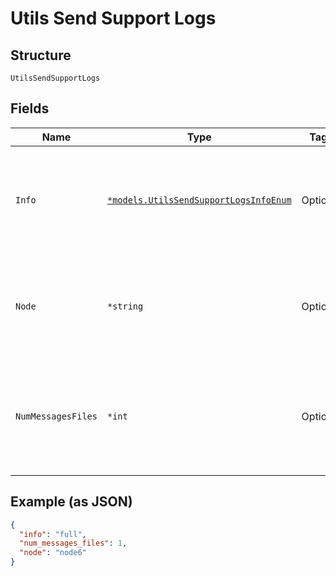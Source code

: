 
# Utils Send Support Logs

## Structure

`UtilsSendSupportLogs`

## Fields

| Name | Type | Tags | Description |
|  --- | --- | --- | --- |
| `Info` | [`*models.UtilsSendSupportLogsInfoEnum`](../../doc/models/utils-send-support-logs-info-enum.md) | Optional | enum: `code-dumps`, `full`, `jma-logs`, `messages`, `outbound-ssh`, `process`, `var-logs`<br>**Default**: `"full"` |
| `Node` | `*string` | Optional | optional: for SSR, if node is not present, both nodes support files are uploaded |
| `NumMessagesFiles` | `*int` | Optional | optional: number of most recent messages files to upload.<br>**Default**: `1`<br>**Constraints**: `>= 1`, `<= 10` |

## Example (as JSON)

```json
{
  "info": "full",
  "num_messages_files": 1,
  "node": "node6"
}
```

